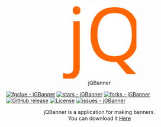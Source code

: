 <p align=center>
<img src="/logos/svg/text.svg" width="200" height=auto>
<br>
jQBanner
</p>

[![fgclue - jGBanner](https://img.shields.io/static/v1?label=fgclue&message=jGBanner&color=blue&logo=github)](https://github.com/fgclue/jGBanner "Go to GitHub repo")
[![stars - jGBanner](https://img.shields.io/github/stars/fgclue/jGBanner?style=social)](https://github.com/fgclue/jGBanner)
[![forks - jGBanner](https://img.shields.io/github/forks/fgclue/jGBanner?style=social)](https://github.com/fgclue/jGBanner)
[![GitHub release](https://img.shields.io/github/release/fgclue/jGBanner?include_prereleases=&sort=semver&color=blue)](https://github.com/fgclue/jGBanner/releases/)
[![License](https://img.shields.io/badge/License-Unlicense-blue)](#license)
[![issues - jGBanner](https://img.shields.io/github/issues/fgclue/jGBanner)](https://github.com/fgclue/jGBanner/issues)

<p align=center>
jQBanner is a application for making banners.
<br>
You can download it <a href="https://fgclue.github.io/jqbanner">Here</a>
</p>